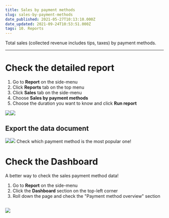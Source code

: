 ```yaml
---
title: Sales by payment methods
slug: sales-by-payment-methods
date_published: 2021-05-27T10:13:10.000Z
date_updated: 2021-09-24T10:53:51.000Z
tags: 10. Reports
---
```


Total sales (collected revenue includes tips, taxes) by payment methods.

---

# Check the detailed report

1. Go to **Report** on the side-menu
2. Click **Reports** tab on the top menu
3. Click **Sales** tab on the side-menu
4. Choose **Sales by payment methods**
5. Choose the duration you want to know and click **Run report**

![](__GHOST_URL__/content/images/2021/09/CleanShot-2021-09-15-at-17.19.54.png)![](__GHOST_URL__/content/images/2021/09/_34.gif)
## Export the data document
![](__GHOST_URL__/content/images/2021/09/CleanShot-2021-09-15-at-17.02.23.png)![](__GHOST_URL__/content/images/2021/09/_35.gif)
Check which payment method is the most popular one! 

# Check the Dashboard

A better way to check the sales payment method data!

1. Go to **Report** on the side-menu
2. Click the **Dashboard** section on the top-left corner
3. Roll down the page and check the "Payment method overview" section

![](__GHOST_URL__/content/images/2021/09/CleanShot-2021-09-15-at-17.23.22.png)
---
